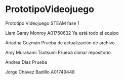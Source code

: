 # PrototipoVideojuego
 Prototipo Videojuego STEAM fase 1 

Liam Garay Monroy A01750632 
Ya está todo el equipo

Ariadna Guzmán
Prueba de actualización de archivo

Amy Murakami Tsutsumi 
Prueba clonar repositorio

Andrea Díaz
Prueba

Jorge Chávez Badillo A01749448
